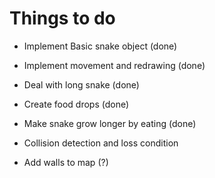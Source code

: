 # Things to do

- Implement Basic snake object (done)
- Implement movement and redrawing (done)
- Deal with long snake (done)

- Create food drops (done)
- Make snake grow longer by eating (done)

- Collision detection and loss condition
- Add walls to map (?)
